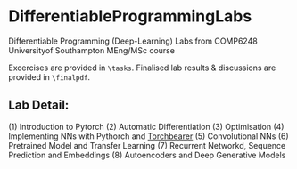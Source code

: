 # DifferentiableProgrammingLabs
Differentiable Programming (Deep-Learning) Labs from COMP6248 Universityof Southampton MEng/MSc course 
 
Excercises are provided in `\tasks`. Finalised lab results & discussions are provided in `\finalpdf`.

## Lab Detail:
(1) Introduction to Pytorch
(2) Automatic Differentiation
(3) Optimisation
(4) Implementing NNs with Pythorch and [Torchbearer](https://github.com/pytorchbearer/torchbearer)
(5) Convolutional NNs
(6) Pretrained Model and Transfer Learning
(7) Recurrent Networkd, Sequence Prediction and Embeddings
(8) Autoencoders and Deep Generative Models
